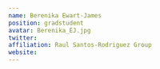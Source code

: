 ```yaml
---
name: Berenika Ewart-James
position: gradstudent 
avatar: Berenika_EJ.jpg
twitter: 
affiliation: Raul Santos-Rodriguez Group
website: 
---
```

